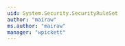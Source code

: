 ```yaml
---
uid: System.Security.SecurityRuleSet
author: "mairaw"
ms.author: "mairaw"
manager: "wpickett"
---
```

